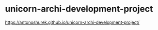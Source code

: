 # unicorn-archi-development-project
https://antonoshurek.github.io/unicorn-archi-development-project/
